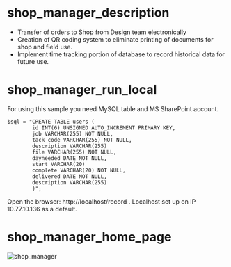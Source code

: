 # shop_manager_description

-	Transfer of orders to Shop from Design team electronically
-	Creation of QR coding system to eliminate printing of documents for shop and field use.
-	Implement time tracking portion of database to record historical data for future use.

# shop_manager_run_local

For using this sample you need MySQL table and MS SharePoint account. 

    $sql = "CREATE TABLE users (
            id INT(6) UNSIGNED AUTO_INCREMENT PRIMARY KEY, 
            job VARCHAR(255) NOT NULL,
            tack_code VARCHAR(255) NOT NULL,
            description VARCHAR(255)
            file VARCHAR(255) NOT NULL,
            dayneeded DATE NOT NULL,
            start VARCHAR(20)  
            complete VARCHAR(20) NOT NULL,
            delivered DATE NOT NULL,
            description VARCHAR(255)            
            )";

Open the browser: http://localhost/record . Localhost set up on IP 10.77.10.136 as a default. 


# shop_manager_home_page

![shop_manager](https://user-images.githubusercontent.com/43278778/49749006-324bc600-fc75-11e8-94f3-ab1afebcf950.jpg)
